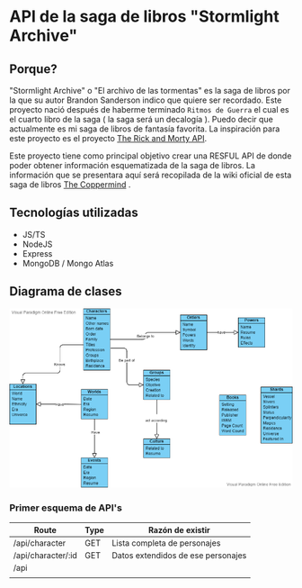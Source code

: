 # API de la saga de libros "Stormlight Archive"

## Porque?

"Stormlight Archive" o "El archivo de las tormentas" es la saga de libros por la que su autor Brandon Sanderson indico que quiere ser recordado. Este proyecto nació después de haberme terminado  `Ritmos de Guerra` el cual es el cuarto libro de la saga ( la saga será un decalogía ). Puedo decir que actualmente es mi saga de libros de fantasía favorita. La inspiración para este proyecto es el proyecto [The Rick and Morty API](https://rickandmortyapi.com/). 

Este proyecto tiene como principal objetivo crear una RESFUL API de donde poder obtener información esquematizada de la saga de libros. La información que se presentara aquí será recopilada de la wiki oficial de esta saga de libros [The Coppermind](https://coppermind.net/) .

## Tecnologías utilizadas

- JS/TS
- NodeJS
- Express
- MongoDB / Mongo Atlas

## Diagrama de clases

![Diagrama de clases](./img/API_stromlight_archive_classDiagram.png)

### Primer esquema de API's

| Route | Type | Razón de existir |
|-----|-----|-----|
|/api/character|GET|Lista completa de personajes|
|/api/character/:id|GET|Datos extendidos de ese personajes|
|/api|||
||||
